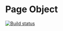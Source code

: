 # Page Object


[![Build status](https://ci.appveyor.com/api/projects/status/5a8jrv2i10lmh20x?svg=true)](https://ci.appveyor.com/project/fps-git/pageobject)
